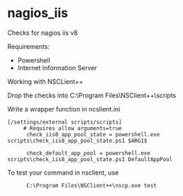 # nagios_iis
Checks for nagios iis v8

Requirements:

- Powershell
- Internet Information Server
 
Working with NSCLient++

Drop the checks into C:\Program Files\NSClient++\scripts

Write a wrapper function in ncslient.ini

    [/settings/external scripts/scripts]
         # Requires allow arguments=true
          check_iis8_app_pool_state = powershell.exe scripts\check_iis8_app_pool_state.ps1 $ARG1$
          
          check_default_app_pool = powershell.exe scripts\check_iis8_app_pool_state.ps1 DefaultAppPool


To test your command in nsclient, use 

          C:\Program Files\NSClient++\nscp.exe test
